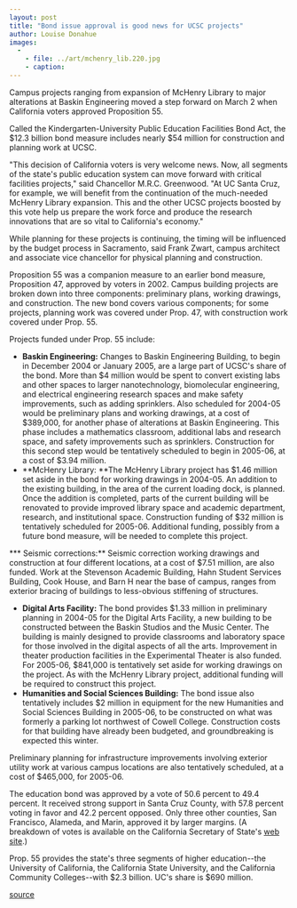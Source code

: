 ```yaml
---
layout: post
title: "Bond issue approval is good news for UCSC projects"
author: Louise Donahue
images:
  -
    - file: ../art/mchenry_lib.220.jpg
    - caption: 
---
```


Campus projects ranging from expansion of McHenry Library to major alterations at Baskin Engineering moved a step forward on March 2 when California voters approved Proposition 55.

Called the Kindergarten-University Public Education Facilities Bond Act, the $12.3 billion bond measure includes nearly $54 million for construction and planning work at UCSC.   

"This decision of California voters is very welcome news. Now, all segments of the state's public education system can move forward with critical facilities projects," said Chancellor M.R.C. Greenwood. "At UC Santa Cruz, for example, we will benefit from the continuation of the much-needed McHenry Library expansion. This and the other UCSC projects boosted by this vote help us prepare the work force and produce the research innovations that are so vital to California's economy."  

While planning for these projects is continuing, the timing will be influenced by the budget process in Sacramento, said Frank Zwart, campus architect and associate vice chancellor for physical planning and construction.  

Proposition 55 was a companion measure to an earlier bond measure, Proposition 47, approved by voters in 2002. Campus building projects are broken down into three components: preliminary plans, working drawings, and construction. The new bond covers various components; for some projects, planning work was covered under Prop. 47, with construction work covered under Prop. 55.   

Projects funded under Prop. 55 include:  

* **Baskin Engineering:** Changes to Baskin Engineering Building, to begin in December 2004 or January 2005, are a large part of UCSC's share of the bond. More than $4 million would be spent to convert existing labs and other spaces to larger nanotechnology, biomolecular engineering, and electrical engineering research spaces and make safety improvements, such as adding sprinklers. Also scheduled for 2004-05 would be preliminary plans and working drawings, at a cost of $389,000, for another phase of alterations at Baskin Engineering. This phase includes a mathematics classroom, additional labs and research space, and safety improvements such as sprinklers. Construction for this second step would be tentatively scheduled to begin in 2005-06, at a cost of $3.94 million.
* **McHenry Library: **The McHenry Library project has $1.46 million set aside in the bond for working drawings in 2004-05. An addition to the existing building, in the area of the current loading dock, is planned. Once the addition is completed, parts of the current building will be renovated to provide improved library space and academic department, research, and institutional space. Construction funding of $32 million is tentatively scheduled for 2005-06. Additional funding, possibly from a future bond measure, will be needed to complete this project.  

*** Seismic corrections:** Seismic correction working drawings and construction at four different locations, at a cost of $7.51 million, are also funded. Work at the Stevenson Academic Building, Hahn Student Services Building, Cook House, and Barn H near the base of campus, ranges from exterior bracing of buildings to less-obvious stiffening of structures.   
* **Digital Arts Facility:** The bond provides $1.33 million in preliminary planning in 2004-05 for the Digital Arts Facility, a new building to be constructed between the Baskin Studios and the Music Center. The building is mainly designed to provide classrooms and laboratory space for those involved in the digital aspects of all the arts. Improvement in theater production facilities in the Experimental Theater is also funded. For 2005-06, $841,000 is tentatively set aside for working drawings on the project. As with the McHenry Library project, additional funding will be required to construct this project.  
* **Humanities and Social Sciences Building:** The bond issue also tentatively includes $2 million in equipment for the new Humanities and Social Sciences Building in 2005-06, to be constructed on what was formerly a parking lot northwest of Cowell College. Construction costs for that building have already been budgeted, and groundbreaking is expected this winter.   
  
Preliminary planning for infrastructure improvements involving exterior utility work at various campus locations are also tentatively scheduled, at a cost of $465,000, for 2005-06.   

The education bond was approved by a vote of 50.6 percent to 49.4 percent. It received strong support in Santa Cruz County, with 57.8 percent voting in favor and 42.2 percent opposed. Only three other counties, San Francisco, Alameda, and Marin, approved it by larger margins. (A breakdown of votes is available on the California Secretary of State's [web site][1].)  

Prop. 55 provides the state's three segments of higher education--the University of California, the California State University, and the California Community Colleges--with $2.3 billion. UC's share is $690 million.   

[1]: http://vote2004.ss.ca.gov/Returns/prop/59.htm

[source](http://www1.ucsc.edu/currents/03-04/03-08/prop_55.html "Permalink to prop_55")
